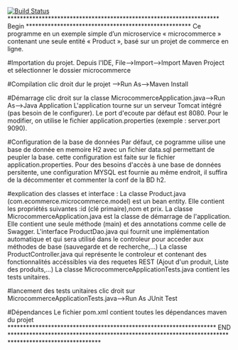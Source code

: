 [![Build Status](https://dev.azure.com/ModouNdiaye0208/microcommerce/_apis/build/status/modouscab.microcommerce?branchName=master)](https://dev.azure.com/ModouNdiaye0208/microcommerce/_build/latest?definitionId=1&branchName=master)
******************************************************************** Begin *****************************************************
Ce programme en un exemple simple d’un microservice  « microcommerce » contenant une seule entité « Product », basé sur un projet de commerce en ligne.

#Importation du projet.
Depuis l'IDE, File-->Import-->Import Maven Project et sélectionner le dossier microcommerce

#Compilation
clic droit dur le projet -->Run As-->Maven Install

#Démarrage
clic droit sur la classe MicrocommerceApplication.java-->Run As-->Java Application
L'application tourne sur un serveur Tomcat intégré (pas besoin de le configurer). 
Le port d'ecoute par défaut est 8080. 
Pour le modifier, on utilise le fichier application.properties (exemple : server.port 9090). 

#Configuration de la base de données
Par défaut, ce pogramme uilise une base de donnée en memoire H2 avec un fichier data.sql permettant de peupler la base.
cette configuration est faite sur le fichier application.properties.
Pour des besoins d'accès à une base de données persitente, une configuration MYSQL est fournie au même endroit, il suffira de la décommenter et commenter la conf de la BD h2.

#explication des classes et interface :
La classe Product.java (com.ecommerce.microcommerce.model) est un bean entity. Elle contient les propriétés suivantes :id (clé primaire),nom et prix.
La classe MicrocommerceApplication.java est la classe de démarrage de l'application. Elle contient une seule méthode (main) et des annotations comme celle de Swagger.
L'interface ProductDao.java qui fournit une implémentation automatique et qui sera utilisé dans le controleur pour acceder aux méthodes de base (sauvegarde et de recherche,...)
La classe ProductController.java qui représente le controleur et contenant des fonctionnalités accéssibles via des requetes REST (Ajout d'un produit, Liste des produits,...)
La classe MicrocommerceApplicationTests.java contient les tests unitaires.

#lancement des tests unitaires
clic droit sur MicrocommerceApplicationTests.java-->Run As JUnit Test

#Dépendances
Le fichier pom.xml contient toutes les dépendances maven du projet
******************************************************************* END *****************************************************************************************************

